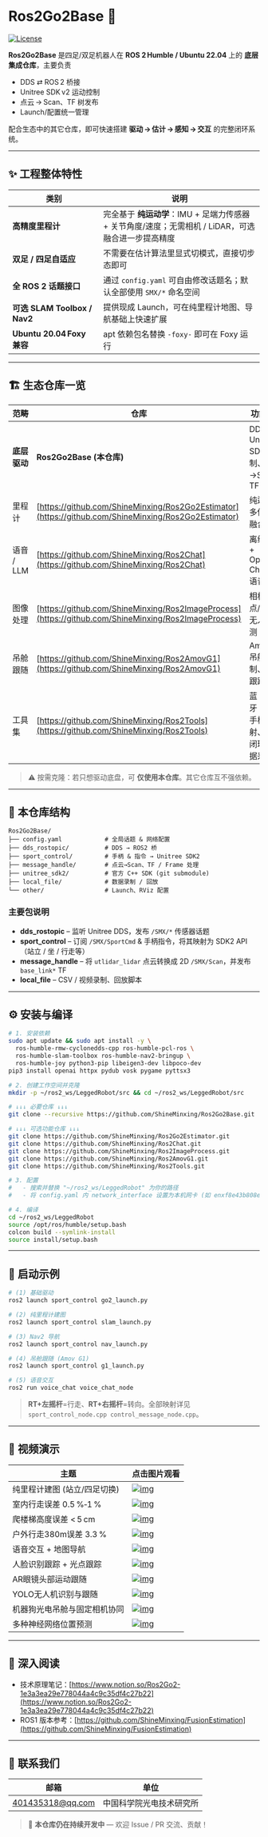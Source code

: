 # Ros2Go2Base 🦾

[![License](https://img.shields.io/badge/License-MIT-blue.svg)](LICENSE)

**Ros2Go2Base** 是四足/双足机器人在 **ROS 2 Humble / Ubuntu 22.04** 上的 **底层集成仓库**，主要负责

* DDS ⇄ ROS 2 桥接
* Unitree SDK v2 运动控制
* 点云 → Scan、TF 树发布
* Launch/配置统一管理

配合生态中的其它仓库，即可快速搭建 **驱动 → 估计 → 感知 → 交互** 的完整闭环系统。

---

## ✨ 工程整体特性

| 类别                         | 说明                                                            |
| -------------------------- | ------------------------------------------------------------- |
| **高精度里程计**                 | 完全基于 **纯运动学**：IMU + 足端力传感器 + 关节角度/速度；无需相机 / LiDAR，可选融合进一步提高精度 |
| **双足 / 四足自适应**             | 不需要在估计算法里显式切模式，直接切步态即可                                        |
| **全 ROS 2 话题接口**           | 通过 `config.yaml` 可自由修改话题名；默认全部使用 `SMX/*` 命名空间                 |
| **可选 SLAM Toolbox / Nav2** | 提供现成 Launch，可在纯里程计地图、导航基础上快速扩展                                |
| **Ubuntu 20.04 Foxy 兼容**   | apt 依赖包名替换 `-foxy-` 即可在 Foxy 运行                               |

---

## 🏗️ 生态仓库一览

| 范畴       | 仓库                                                                                                   | 功能简介                             |
| -------- | ---------------------------------------------------------------------------------------------------- | -------------------------------- |
| **底层驱动** | **Ros2Go2Base (本仓库)**                                                                                | DDS 桥、Unitree SDK2 控制、点云→Scan、TF |
| 里程计      | [https://github.com/ShineMinxing/Ros2Go2Estimator](https://github.com/ShineMinxing/Ros2Go2Estimator) | 纯运动学多传感器融合                       |
| 语音 / LLM | [https://github.com/ShineMinxing/Ros2Chat](https://github.com/ShineMinxing/Ros2Chat)                 | 离线 ASR + OpenAI Chat + 语音合成      |
| 图像处理     | [https://github.com/ShineMinxing/Ros2ImageProcess](https://github.com/ShineMinxing/Ros2ImageProcess) | 相机、光点/人脸/无人机检测                   |
| 吊舱跟随     | [https://github.com/ShineMinxing/Ros2AmovG1](https://github.com/ShineMinxing/Ros2AmovG1)             | Amov G1 吊舱控制、目标跟踪                |
| 工具集      | [https://github.com/ShineMinxing/Ros2Tools](https://github.com/ShineMinxing/Ros2Tools)               | 蓝牙 IMU、手柄映射、吊舱闭环、数据采集            |

> ⚠️ 按需克隆：若只想驱动底盘，可 **仅使用本仓库**。其它仓库互不强依赖。

---

## 📂 本仓库结构

```text
Ros2Go2Base/
├── config.yaml            # 全局话题 & 网络配置
├── dds_rostopic/          # DDS → ROS2 桥
├── sport_control/         # 手柄 & 指令 → Unitree SDK2
├── message_handle/        # 点云→Scan、TF / Frame 处理
├── unitree_sdk2/          # 官方 C++ SDK (git submodule)
├── local_file/            # 数据录制 / 回放
└── other/                 # Launch、RViz 配置
```

### 主要包说明

* **dds\_rostopic** – 监听 Unitree DDS，发布 `/SMX/*` 传感器话题
* **sport\_control** – 订阅 `/SMX/SportCmd` & 手柄指令，将其映射为 SDK2 API（站立 / 坐 / 行走等）
* **message\_handle** – 将 `utlidar_lidar` 点云转换成 2D `/SMX/Scan`，并发布 `base_link*` TF
* **local\_file** – CSV / 视频录制、回放脚本

---

## ⚙️ 安装与编译

```bash
# 1. 安装依赖
sudo apt update && sudo apt install -y \
  ros-humble-rmw-cyclonedds-cpp ros-humble-pcl-ros \
  ros-humble-slam-toolbox ros-humble-nav2-bringup \
  ros-humble-joy python3-pip libeigen3-dev libpoco-dev
pip3 install openai httpx pydub vosk pygame pyttsx3

# 2. 创建工作空间并克隆
mkdir -p ~/ros2_ws/LeggedRobot/src && cd ~/ros2_ws/LeggedRobot/src

# ↓↓↓ 必要仓库 ↓↓↓
git clone --recursive https://github.com/ShineMinxing/Ros2Go2Base.git

# ↓↓↓ 可选功能仓库 ↓↓↓
git clone https://github.com/ShineMinxing/Ros2Go2Estimator.git
git clone https://github.com/ShineMinxing/Ros2Chat.git
git clone https://github.com/ShineMinxing/Ros2ImageProcess.git
git clone https://github.com/ShineMinxing/Ros2AmovG1.git
git clone https://github.com/ShineMinxing/Ros2Tools.git

# 3. 配置
#   - 搜索并替换 "~/ros2_ws/LeggedRobot" 为你的路径
#   - 将 config.yaml 内 network_interface 设置为本机网卡 (如 enxf8e43b808e06)

# 4. 编译
cd ~/ros2_ws/LeggedRobot
source /opt/ros/humble/setup.bash
colcon build --symlink-install
source install/setup.bash
```

---

## 🚀 启动示例

```bash
# (1) 基础驱动
ros2 launch sport_control go2_launch.py

# (2) 纯里程计建图
ros2 launch sport_control slam_launch.py

# (3) Nav2 导航
ros2 launch sport_control nav_launch.py

# (4) 吊舱跟随 (Amov G1)
ros2 launch sport_control g1_launch.py

# (5) 语音交互
ros2 run voice_chat voice_chat_node
```

> **RT+左摇杆**=行走、**RT+右摇杆**=转向。全部映射详见 `sport_control_node.cpp control_message_node.cpp`。

---

## 🎥 视频演示

| 主题               | 点击图片观看                                                                                                                                |
| ---------------- | ------------------------------------------------------------------------------------------------------------------------------------- |
| 纯里程计建图 (站立/四足切换) | [![img](https://i1.hdslb.com/bfs/archive/4f60453cb37ce5e4f593f03084dbecd0fdddc27e.jpg)](https://www.bilibili.com/video/BV1UtQfYJExu)  |
| 室内行走误差 0.5 %‑1 %     | [![img](https://i1.hdslb.com/bfs/archive/10e501bc7a93c77c1c3f41f163526b630b0afa3f.jpg)](https://www.bilibili.com/video/BV18Q9JYEEdn/) |
| 爬楼梯高度误差 < 5 cm      | [![img](https://i0.hdslb.com/bfs/archive/c469a3dd37522f6b7dcdbdbb2c135be599eefa7b.jpg)](https://www.bilibili.com/video/BV1VV9ZYZEcH/) |
| 户外行走380m误差 3.3 %     | [![img](https://i0.hdslb.com/bfs/archive/481731d2db755bbe087f44aeb3f48db29c159ada.jpg)](https://www.bilibili.com/video/BV1BhRAYDEsV/) |
| 语音交互 + 地图导航        | [![img](https://i2.hdslb.com/bfs/archive/5b95c6eda3b6c9c8e0ba4124c1af9f3da10f39d2.jpg)](https://www.bilibili.com/video/BV1HCQBYUEvk/) |
| 人脸识别跟踪 + 光点跟踪     | [![img](https://i0.hdslb.com/bfs/archive/5496e9d0b40915c62b69701fd1e23af7d6ffe7de.jpg)](https://www.bilibili.com/video/BV1faG1z3EFF/) |
| AR眼镜头部运动跟随         | [![img](https://i1.hdslb.com/bfs/archive/9e0462e12bf77dd9bbe8085d0d809f233256fdbd.jpg)](https://www.bilibili.com/video/BV1pXEdzFECW) |
| YOLO无人机识别与跟随       | [![img](https://i1.hdslb.com/bfs/archive/a5ac45ec76ccb7c3fb18de9c6b8df48e8abe2b54.jpg)](https://www.bilibili.com/video/BV18v8xzJE4G) |
| 机器狗光电吊舱与固定相机协同 | [![img](https://i2.hdslb.com/bfs/archive/07ac6082b7efdc2e2d200e18fc8074eec1d9cfba.jpg)](https://www.bilibili.com/video/BV1fTY7z7E5T) |
| 多种神经网络位置预测        | [![img](https://i1.hdslb.com/bfs/archive/650062a4aeb28cb7bfdd15e658de1523f537efb7.jpg)](https://www.bilibili.com/video/BV1ytMizEEdG) |

---

## 📄 深入阅读

* 技术原理笔记：[https://www.notion.so/Ros2Go2-1e3a3ea29e778044a4c9c35df4c27b22](https://www.notion.so/Ros2Go2-1e3a3ea29e778044a4c9c35df4c27b22)
* ROS1 版本参考：[https://github.com/ShineMinxing/FusionEstimation](https://github.com/ShineMinxing/FusionEstimation)

---

## 📨 联系我们

| 邮箱                                          | 单位           |
| ------------------------------------------- | ------------ |
| [401435318@qq.com](mailto:401435318@qq.com) | 中国科学院光电技术研究所 |

> 📌 **本仓库仍在持续开发中** — 欢迎 Issue / PR 交流、贡献！
